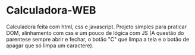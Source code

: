 # Calculadora-WEB

Calculadora feita com html, css e javascript. 
Projeto simples para praticar DOM, alinhamento com css e um pouco de lógica com JS (A questão do parentese sempre abrir e fechar, o botão "C" que limpa a tela e
o botão de apagar que só limpa um caractere).

